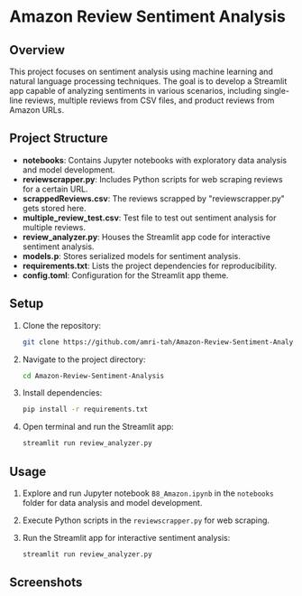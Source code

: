 # Amazon Review Sentiment Analysis

## Overview

This project focuses on sentiment analysis using machine learning and natural language processing techniques. The goal is to develop a Streamlit app capable of analyzing sentiments in various scenarios, including single-line reviews, multiple reviews from CSV files, and product reviews from Amazon URLs.

## Project Structure

- **notebooks**: Contains Jupyter notebooks with exploratory data analysis and model development.
- **reviewscrapper.py**: Includes Python scripts for web scraping reviews for a certain URL.
- **scrappedReviews.csv**: The reviews scrapped by "reviewscrapper.py" gets stored here.
- **multiple_review_test.csv**: Test file to test out sentiment analysis for multiple reviews.
- **review_analyzer.py**: Houses the Streamlit app code for interactive sentiment analysis.
- **models.p**: Stores serialized models for sentiment analysis.
- **requirements.txt**: Lists the project dependencies for reproducibility.
- **config.toml**: Configuration for the Streamlit app theme.

## Setup

1. Clone the repository:

    ```bash
    git clone https://github.com/amri-tah/Amazon-Review-Sentiment-Analysis.git
    ```

2. Navigate to the project directory:

    ```bash
    cd Amazon-Review-Sentiment-Analysis
    ```

3. Install dependencies:

    ```bash
    pip install -r requirements.txt
    ```

4. Open terminal and run the Streamlit app:
    ```bash
    streamlit run review_analyzer.py
    ```

## Usage

1. Explore and run Jupyter notebook `B8_Amazon.ipynb` in the `notebooks` folder for data analysis and model development.

2. Execute Python scripts in the `reviewscrapper.py` for web scraping.

3. Run the Streamlit app for interactive sentiment analysis:

    ```bash
    streamlit run review_analyzer.py
    ```

## Screenshots



